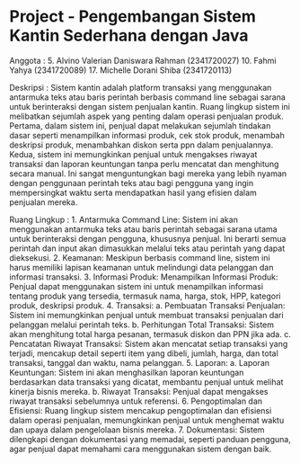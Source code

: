 # Project - Pengembangan Sistem Kantin Sederhana dengan Java

Anggota :
    5.  Alvino Valerian Daniswara Rahman (2341720027)
    10. Fahmi Yahya (2341720089)
    17. Michelle Dorani Shiba (2341720113)
    
Deskripsi :
    Sistem kantin adalah platform transaksi yang menggunakan antarmuka teks atau baris perintah berbasis command line sebagai sarana untuk berinteraksi dengan sistem penjualan kantin. Ruang lingkup sistem ini melibatkan sejumlah aspek yang penting dalam operasi penjualan produk. Pertama, dalam sistem ini, penjual dapat melakukan sejumlah tindakan dasar seperti menampilkan informasi produk, cek stok produk, menambah deskripsi produk, menambahkan diskon serta ppn dalam penjualannya. Kedua, sistem ini memungkinkan penjual untuk mengakses riwayat transaksi dan laporan keuntungan tanpa perlu mencatat dan menghitung secara manual. Ini sangat menguntungkan bagi mereka yang lebih nyaman dengan penggunaan perintah teks atau bagi pengguna yang ingin mempersingkat waktu serta mendapatkan hasil yang efisien dalam penjualan mereka.

Ruang Lingkup :
    1. Antarmuka Command Line: 
        Sistem ini akan menggunakan antarmuka     teks atau baris perintah sebagai sarana utama untuk berinteraksi dengan pengguna, khususnya penjual. Ini berarti semua perintah dan input akan dimasukkan melalui teks atau perintah yang dapat dieksekusi.
    2. Keamanan: 
        Meskipun berbasis command line, sistem ini harus memiliki lapisan keamanan untuk melindungi data pelanggan dan informasi transaksi.
    3. Informasi Produk:
        Menampilkan Informasi Produk: Penjual dapat menggunakan sistem ini untuk menampilkan informasi tentang produk yang tersedia, termasuk nama, harga, stok, HPP, kategori produk, deskripsi produk.
    4. Transaksi:
        a. Pembuatan Transaksi Penjualan: Sistem ini memungkinkan penjual untuk membuat transaksi penjualan dari pelanggan melalui perintah teks.
        b. Perhitungan Total Transaksi: Sistem akan menghitung total harga pesanan, termasuk diskon dan PPN jika ada.
        c. Pencatatan Riwayat Transaksi: Sistem akan mencatat setiap transaksi yang terjadi, mencakup detail seperti item yang dibeli, jumlah, harga, dan total transaksi, tanggal dan waktu, nama pelanggan.
    5. Laporan:
        a. Laporan Keuntungan: Sistem ini akan menghasilkan laporan keuntungan berdasarkan data transaksi yang dicatat, membantu penjual untuk melihat kinerja bisnis mereka.
        b. Riwayat Transaksi: Penjual dapat mengakses riwayat transaksi sebelumnya untuk referensi.
    6. Pengoptimalan dan Efisiensi: 
        Ruang lingkup sistem mencakup pengoptimalan dan efisiensi dalam operasi penjualan, memungkinkan penjual untuk menghemat waktu dan upaya dalam pengelolaan bisnis mereka.
    7. Dokumentasi: 
        Sistem dilengkapi dengan dokumentasi yang memadai, seperti panduan pengguna, agar penjual dapat memahami cara menggunakan sistem dengan baik.
